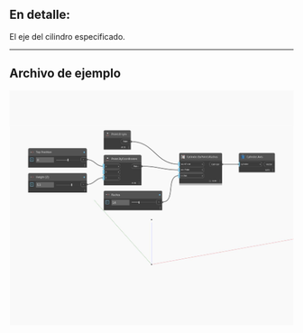## En detalle:
El eje del cilindro especificado.
___
## Archivo de ejemplo

![Axis](./Autodesk.DesignScript.Geometry.Cylinder.Axis_img.jpg)

